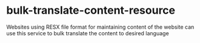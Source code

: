 # bulk-translate-content-resource
Websites using RESX file format for maintaining content of the website can use this service to bulk translate the content to desired language
